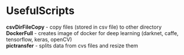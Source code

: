# UsefulScripts
**csvDirFileCopy** - copy files (stored in csv file) to other directory <br />
**DockerFull** - creates image of docker for deep learning (darknet, caffe, tensorflow, keras, openCV)<br />
**pictransfer** - splits data from cvs files and resize them<br />
